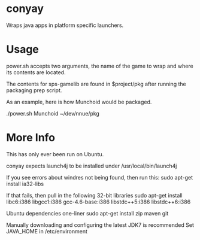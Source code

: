 conyay
======

Wraps java apps in platform specific launchers.

Usage
=====
power.sh accepts two arguments, the name of the game to wrap and where its contents are located.

The contents for sps-gamelib are found in $project/pkg after running the packaging prep script.

As an example, here is how Munchoid would be packaged.

./power.sh Munchoid ~/dev/nnue/pkg

More Info
=========
This has only ever been run on Ubuntu.

conyay expects launch4j to be installed under /usr/local/bin/launch4j

If you see errors about windres not being found, then run this:
sudo apt-get install ia32-libs

If that fails, then pull in the following 32-bit libraries
sudo apt-get install libc6:i386 libgcc1:i386 gcc-4.6-base:i386 libstdc++5:i386 libstdc++6:i386

Ubuntu dependencies one-liner
sudo apt-get install zip maven git

Manually downloading and configuring the latest JDK7 is recommended
Set JAVA_HOME in /etc/environment
